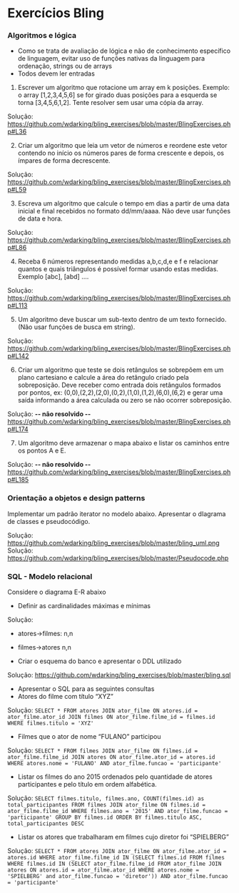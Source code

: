 # Exercícios Bling

### Algoritmos e lógica
- Como se trata de avaliação de lógica e não de conhecimento específico de linguagem, evitar
uso de funções nativas da linguagem para ordenação, strings ou de arrays
- Todos devem ler entradas

1. Escrever um algoritmo que rotacione um array em k posições. Exemplo: o array [1,2,3,4,5,6]
se for girado duas posições para a esquerda se torna [3,4,5,6,1,2]. Tente resolver sem
usar uma cópia da array.

Solução: https://github.com/wdarking/bling_exercises/blob/master/BlingExercises.php#L36

2. Criar um algoritmo que leia um vetor de números e reordene este vetor contendo no início os
números pares de forma crescente e depois, os ímpares de forma decrescente.

Solução: https://github.com/wdarking/bling_exercises/blob/master/BlingExercises.php#L59

3. Escreva um algoritmo que calcule o tempo em dias a partir de uma data inicial e final
recebidos no formato dd/mm/aaaa. Não deve usar funções de data e hora.

Solução: https://github.com/wdarking/bling_exercises/blob/master/BlingExercises.php#L86

4. Receba 6 números representando medidas a,b,c,d,e e f e relacionar quantos e quais
triângulos é possível formar usando estas medidas. Exemplo [abc], [abd] ....

Solução: https://github.com/wdarking/bling_exercises/blob/master/BlingExercises.php#L113

5. Um algoritmo deve buscar um sub-texto dentro de um texto fornecido. (Não usar funções de
busca em string).

Solução: https://github.com/wdarking/bling_exercises/blob/master/BlingExercises.php#L142

6. Criar um algoritmo que teste se dois retângulos se sobrepõem em um plano cartesiano e
calcule a área do retângulo criado pela sobreposição. Deve receber como entrada dois
retângulos formados por pontos, ex: (0,0),(2,2),(2,0),(0,2),(1,0),(1,2),(6,0),(6,2) e gerar uma
saída informando a área calculada ou zero se não ocorrer sobreposição.

Solução: **-- não resolvido --** https://github.com/wdarking/bling_exercises/blob/master/BlingExercises.php#L174

7. Um algoritmo deve armazenar o mapa abaixo e listar os caminhos entre os pontos A e E.

Solução: **-- não resolvido --** https://github.com/wdarking/bling_exercises/blob/master/BlingExercises.php#L185

### Orientação a objetos e design patterns
Implementar um padrão iterator no modelo abaixo. Apresentar o dIagrama de classes e
pseudocódigo.

Solução: https://github.com/wdarking/bling_exercises/blob/master/bling_uml.png
Solução: https://github.com/wdarking/bling_exercises/blob/master/Pseudocode.php

### SQL - Modelo relacional
Considere o diagrama E-R abaixo

- Definir as cardinalidades máximas e mínimas

Solução:
- atores->filmes: n,n
- filmes->atores n,n

- Criar o esquema do banco e apresentar o DDL utilizado

Solução: https://github.com/wdarking/bling_exercises/blob/master/bling.sql

- Apresentar o SQL para as seguintes consultas
- Atores do filme com título “XYZ”

Solução: `SELECT * FROM atores JOIN ator_filme ON atores.id = ator_filme.ator_id JOIN filmes ON ator_filme.filme_id = filmes.id WHERE filmes.titulo = 'XYZ'`

- Filmes que o ator de nome “FULANO” participou

Solução: `SELECT * FROM filmes JOIN ator_filme ON filmes.id = ator_filme.filme_id JOIN atores ON ator_filme.ator_id = atores.id WHERE atores.nome = 'FULANO' AND ator_filme.funcao = 'participante'`

- Listar os filmes do ano 2015 ordenados pelo quantidade de atores participantes e pelo
título em ordem alfabética.

Solução: `SELECT filmes.titulo, filmes.ano, COUNT(filmes.id) as total_participantes FROM filmes JOIN ator_filme ON filmes.id = ator_filme.filme_id WHERE filmes.ano = '2015' AND ator_filme.funcao = 'participante' GROUP BY filmes.id
ORDER BY filmes.titulo ASC, total_participantes DESC`

- Listar os atores que trabalharam em filmes cujo diretor foi “SPIELBERG”

Solução: `SELECT * FROM atores JOIN ator_filme ON ator_filme.ator_id = atores.id WHERE ator_filme.filme_id IN (SELECT filmes.id FROM filmes WHERE filmes.id IN (SELECT ator_filme.filme_id FROM ator_filme JOIN atores ON atores.id = ator_filme.ator_id WHERE atores.nome = 'SPIELBERG' and ator_filme.funcao = 'diretor')) AND ator_filme.funcao = 'participante'`
